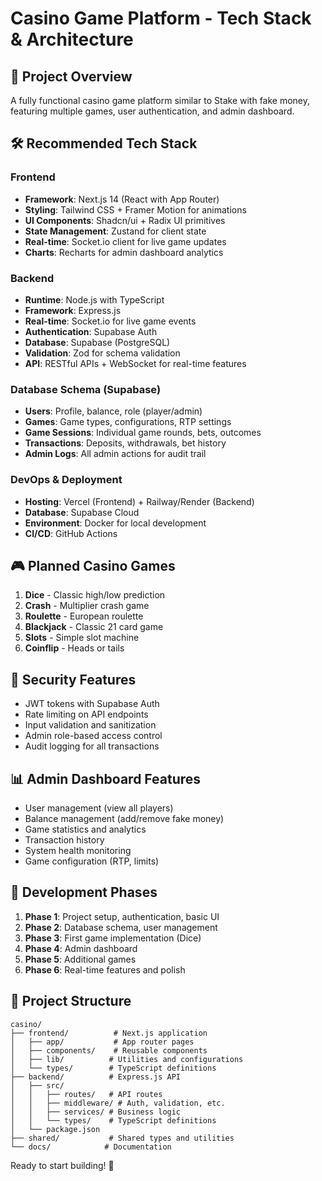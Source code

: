 # Casino Game Platform - Tech Stack & Architecture

## 🎰 Project Overview
A fully functional casino game platform similar to Stake with fake money, featuring multiple games, user authentication, and admin dashboard.

## 🛠️ Recommended Tech Stack

### Frontend
- **Framework**: Next.js 14 (React with App Router)
- **Styling**: Tailwind CSS + Framer Motion for animations
- **UI Components**: Shadcn/ui + Radix UI primitives
- **State Management**: Zustand for client state
- **Real-time**: Socket.io client for live game updates
- **Charts**: Recharts for admin dashboard analytics

### Backend
- **Runtime**: Node.js with TypeScript
- **Framework**: Express.js
- **Real-time**: Socket.io for live game events
- **Authentication**: Supabase Auth
- **Database**: Supabase (PostgreSQL)
- **Validation**: Zod for schema validation
- **API**: RESTful APIs + WebSocket for real-time features

### Database Schema (Supabase)
- **Users**: Profile, balance, role (player/admin)
- **Games**: Game types, configurations, RTP settings
- **Game Sessions**: Individual game rounds, bets, outcomes
- **Transactions**: Deposits, withdrawals, bet history
- **Admin Logs**: All admin actions for audit trail

### DevOps & Deployment
- **Hosting**: Vercel (Frontend) + Railway/Render (Backend)
- **Database**: Supabase Cloud
- **Environment**: Docker for local development
- **CI/CD**: GitHub Actions

## 🎮 Planned Casino Games
1. **Dice** - Classic high/low prediction
2. **Crash** - Multiplier crash game
3. **Roulette** - European roulette
4. **Blackjack** - Classic 21 card game
5. **Slots** - Simple slot machine
6. **Coinflip** - Heads or tails

## 🔐 Security Features
- JWT tokens with Supabase Auth
- Rate limiting on API endpoints
- Input validation and sanitization
- Admin role-based access control
- Audit logging for all transactions

## 📊 Admin Dashboard Features
- User management (view all players)
- Balance management (add/remove fake money)
- Game statistics and analytics
- Transaction history
- System health monitoring
- Game configuration (RTP, limits)

## 🚀 Development Phases
1. **Phase 1**: Project setup, authentication, basic UI
2. **Phase 2**: Database schema, user management
3. **Phase 3**: First game implementation (Dice)
4. **Phase 4**: Admin dashboard
5. **Phase 5**: Additional games
6. **Phase 6**: Real-time features and polish

## 📁 Project Structure
```
casino/
├── frontend/          # Next.js application
│   ├── app/           # App router pages
│   ├── components/    # Reusable components
│   ├── lib/          # Utilities and configurations
│   └── types/        # TypeScript definitions
├── backend/          # Express.js API
│   ├── src/
│   │   ├── routes/   # API routes
│   │   ├── middleware/ # Auth, validation, etc.
│   │   ├── services/ # Business logic
│   │   └── types/    # TypeScript definitions
│   └── package.json
├── shared/           # Shared types and utilities
└── docs/            # Documentation
```

Ready to start building! 🎲